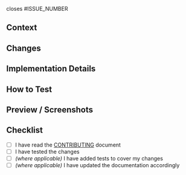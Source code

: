 closes #ISSUE_NUMBER

## Context

<!--- Describe the reason for this change -->

## Changes

<!--- Describe your changes -->

## Implementation Details

<!--- [OPTIONAL], Delete if not used -->
<!---  Describe how you implemented your changes -->

## How to Test

<!--- Describe how to test your changes -->

## Preview / Screenshots

<!--- [OPTIONAL], Delete if not used -->
<!--- Add screenshots to help explain your changes -->

## Checklist

- [ ] I have read the [CONTRIBUTING](CONTRIBUTING.md) document
- [ ] I have tested the changes
- [ ] _(where applicable)_ I have added tests to cover my changes
- [ ] _(where applicable)_ I have updated the documentation accordingly
